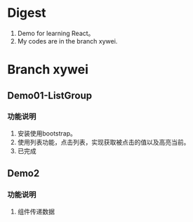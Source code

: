 # Digest
1. Demo for learning React。
2. My codes are in the branch xywei.


# Branch xywei
## Demo01-ListGroup
### 功能说明  
1. 安装使用bootstrap。
2. 使用列表功能，点击列表，实现获取被点击的值以及高亮当前。
3. 已完成

## Demo2
### 功能说明
1. 组件传递数据


